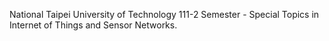 National Taipei University of Technology 111-2 Semester - Special Topics in Internet of Things and Sensor Networks.